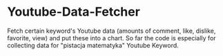 # Youtube-Data-Fetcher
Fetch certain keyword's Youtube data (amounts of comment, like, dislike, favorite, view) and put these into a chart.
So far the code is especially for collecting data for "pistacja matematyka" Youtube Keyword.
